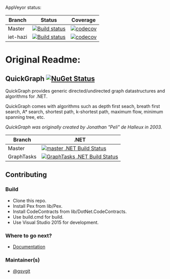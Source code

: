 AppVeyor status:

Branch | Status | Coverage |
--- | --- | ---
Master | [![Build status](https://ci.appveyor.com/api/projects/status/57dj27apnbybaweu/branch/master?svg=true)](https://ci.appveyor.com/project/ferencmarkizay/quickgraph/branch/master) | [![codecov](https://codecov.io/gh/kigyoteve/QuickGraph/branch/master/graph/badge.svg)](https://codecov.io/gh/kigyoteve/QuickGraph) |
iet-hazi | [![Build status](https://ci.appveyor.com/api/projects/status/57dj27apnbybaweu/branch/iet-hazi?svg=true)](https://ci.appveyor.com/project/ferencmarkizay/quickgraph/branch/iet-hazi) | [![codecov](https://codecov.io/gh/kigyoteve/QuickGraph/branch/iet-hazi/graph/badge.svg)](https://codecov.io/gh/kigyoteve/QuickGraph/branch/iet-hazi) |


# Original Readme:
## QuickGraph [![NuGet Status](http://img.shields.io/nuget/v/YC.QuickGraph.svg?style=flat)](https://www.nuget.org/packages/YC.QuickGraph/)

QuickGraph provides generic directed/undirected graph datastructures and algorithms for .NET.

QuickGraph comes with algorithms such as depth first seach, breath first search, A* search, shortest path, k-shortest path, maximum flow, minimum spanning tree, etc.

*QuickGraph was originally created by Jonathan "Peli" de Halleux in 2003.*

Branch | .NET |
---| ---
Master | [![master .NET Build Status](https://img.shields.io/appveyor/ci/gsvgit/quickgraph/master.svg)](https://ci.appveyor.com/project/gsvgit/quickgraph) |
GraphTasks | [![GraphTasks .NET Build Status](https://img.shields.io/appveyor/ci/gsvgit/quickgraph/GraphTasks.svg)](https://ci.appveyor.com/project/gsvgit/quickgraph) |

## Contributing

### Build

* Clone this repo.
* Install Pex from lib/Pex.
* Install CodeContracts from lib/DotNet.CodeContracts.
* Use build.cmd for build.
* Use Visual Studio 2015 for development.

### Where to go next?

* [Documentation](https://quickgraph.codeplex.com/documentation)

### Maintainer(s)

* [@gsvgit](https://github.com/gsvgit)
